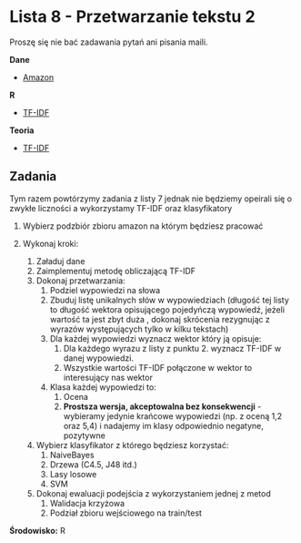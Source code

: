 Lista 8 - Przetwarzanie tekstu 2
==========

Proszę się nie bać zadawania pytań ani pisania maili. 

**Dane**
 - [Amazon](http://jmcauley.ucsd.edu/data/amazon/)

 **R**
 - [TF-IDF](http://stats.stackexchange.com/questions/78321/term-frequency-inverse-document-frequency-tf-idf-weighting)

 **Teoria**
 - [TF-IDF](https://en.wikipedia.org/wiki/Tf%E2%80%93idf)


Zadania
----------

Tym razem powtórzymy zadania z listy 7 jednak nie będziemy opeirali się o zwykłe liczności a wykorzystamy TF-IDF oraz klasyfikatory


1. Wybierz podzbiór zbioru amazon na którym będziesz pracować


2. Wykonaj kroki:

	1. Załaduj dane
	2. Zaimplementuj metodę obliczającą TF-IDF
	3. Dokonaj przetwarzania:
		1. Podziel wypowiedzi na słowa
		2. Zbuduj listę unikalnych słów w wypowiedziach (długość tej listy to długość wektora opisującego pojedyńczą wypowiedź, jeżeli wartość ta jest zbyt duża , dokonaj skrócenia rezygnując z wyrazów występujących tylko w kilku tekstach)
		3. Dla każdej wypowiedzi wyznacz wektor który ją opisuje:
			1. Dla każdego wyrazu z listy z punktu 2. wyznacz TF-IDF w danej wypowiedzi.
			2. Wszystkie wartości TF-IDF połączone w wektor to interesujący nas wektor
		4. Klasa każdej wypowiedzi to:
			1. Ocena
			2. **Prostsza wersja, akceptowalna bez konsekwencji** - wybieramy jedynie krańcowe wypowiedzi (np. z oceną 1,2 oraz 5,4) i nadajemy im klasy odpowiednio negatyne, pozytywne
	4. Wybierz klasyfikator z którego będziesz korzystać:
		1. NaiveBayes
		2. Drzewa (C4.5, J48 itd.)
		4. Lasy losowe
		5. SVM
	5. Dokonaj ewaluacji podejścia z wykorzystaniem jednej z metod
		1. Walidacja krzyżowa
		2. Podział zbioru wejściowego na train/test

  **Środowisko:** R



